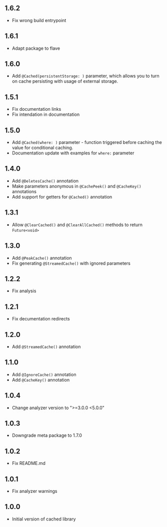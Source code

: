 ## 1.6.2

* Fix wrong build entrypoint

## 1.6.1

* Adapt package to flave

## 1.6.0

* Add `@Cached(persistentStorage: )` parameter, which allows you to turn on cache persisting with usage of external storage.

## 1.5.1

* Fix documentation links
* Fix intendation in documentation
  
## 1.5.0

* Add `@Cached(where: )` parameter - function triggered before caching the value for conditional caching.
* Documentation update with examples for `where:` parameter

## 1.4.0

* Add `@DeletesCache()` annotation
* Make parameters anonymous in `@CachePeek()` and `@CacheKey()` annotations
* Add support for getters for `@Cached()` annotation

## 1.3.1

* Allow `@ClearCached()` and `@ClearAllCached()` methods to return `Future<void>`

## 1.3.0

* Add `@PeakCache()` annotation
* Fix generating `@StreamedCache()` with ignored parameters

## 1.2.2

* Fix analysis

## 1.2.1

* Fix decumentation redirects

## 1.2.0

* Add `@StreamedCache()` annotation

## 1.1.0

* Add `@IgnoreCache()` annotation
* Add `@CacheKey()` annotation

## 1.0.4

* Change analyzer version to ">=3.0.0 <5.0.0"

## 1.0.3

* Downgrade meta package to 1.7.0

## 1.0.2

* Fix README.md

## 1.0.1

* Fix analyzer warnings

## 1.0.0

* Initial version of cached library
